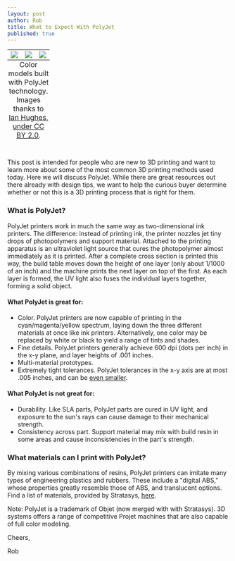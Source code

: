 ```yaml
--- 
layout: post
author: Rob
title: What to Expect With PolyJet
published: true
---
```

<table class="image" style="margin: auto;">
  <caption align="bottom">Color models built with PolyJet technology. Images thanks to <a href="https://www.flickr.com/photos/epredator/3661614279/in/set-72157620443237729/" target="_blank">Ian Hughes, under <a href="https://creativecommons.org/licenses/by/2.0/legalcode" target="_blank">CC BY 2.0</a>.</a></caption>
<tr>
<td align="center">
<img src="https://s3.amazonaws.com/supplybetter_images/Blog+Images/polyjet_1.jpg">
</td>
<td align="center">
<img src="https://s3.amazonaws.com/supplybetter_images/Blog+Images/polyjet_2.jpg">
</td>
<td align="center">
<img src="https://s3.amazonaws.com/supplybetter_images/Blog+Images/polyjet_3.jpg">
</td>
</tr>
</table>
<br>
<p>This post is intended for people who are new to 3D printing and want to learn more about some of the most common 3D printing methods used today. Here we will discuss PolyJet. While there are great resources out there already with design tips, we want to help the curious buyer determine whether or not this is a 3D printing process that is right for them.</p>

<h3>What is PolyJet?</h3>
<p>PolyJet printers work in much the same way as two-dimensional ink printers. The difference: instead of printing ink, the printer nozzles jet tiny drops of photopolymers and support material. Attached to the printing apparatus is an ultraviolet light source that cures the photopolymer almost immediately as it is printed. After a complete cross section is printed this way, the build table moves down the height of one layer (only about 1/1000 of an inch) and the machine prints the next layer on top of the first. As each layer is formed, the UV light also fuses the individual layers together, forming a solid object.</p>

<h4>What PolyJet is great for:</h4>
<ul>
  <li>Color. PolyJet printers are now capable of printing in the cyan/magenta/yellow spectrum, laying down the three different materials at once like ink printers. Alternatively, one color may be replaced by white or black to yield a range of tints and shades. </li>
  <li>Fine details. PolyJet printers generally achieve 600 dpi (dots per inch) in the x-y plane, and layer heights of .001 inches. </li>
  <li>Multi-material prototypes. </li>
  <li>Extremely tight tolerances. PolyJet tolerances in the x-y axis are at most .005 inches, and can be <a href="http://www.solidconcepts.com/technologies/PolyJet/" target="_blank">even smaller</a>.</li>
</ul>

<h4>What PolyJet is not great for:</h4>
<ul>  
<li>Durability. Like SLA parts, PolyJet parts are cured in UV light, and exposure to the sun's rays can cause damage to their mechanical strength.</li>
<li>Consistency across part. Support material may mix with build resin in some areas and cause inconsistencies in the part's strength.</li>
</ul>

<h3>What materials can I print with PolyJet?</h3>
<p>By mixing various combinations of resins, PolyJet printers can imitate many types of engineering plastics and rubbers. These include a "digital ABS," whose properties greatly resemble those of ABS, and translucent options. Find a list of materials, provided by Stratasys, <a href="http://www.stratasys.com/materials/polyjet" target="_blank">here</a>.</p>

<p>Note: PolyJet is a trademark of Objet (now merged with with Stratasys). 3D systems offers a range of competitive Projet machines that are also capable of full color modeling.</p>

<p>Cheers,</p>
<p>Rob</p>

